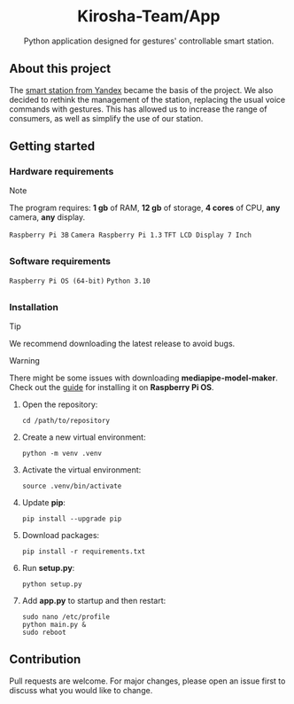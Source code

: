 <div align="center">
<h1>
    Kirosha-Team/App
</h1>
Python application designed for gestures' controllable smart station.
</div>

## About this project

The [smart station from Yandex](https://alice.yandex.ru/station) became the basis of the project. We also decided to rethink the management of the station, replacing the usual voice commands with gestures. This has allowed us to increase the range of consumers, as well as simplify the use of our station.

## Getting started

### Hardware requirements

> [!NOTE]
> The program requires: **1 gb** of RAM, **12 gb** of storage, **4 cores** of CPU, **any** camera, **any** display.

``Raspberry Pi 3B``
``Camera Raspberry Pi 1.3``
``TFT LCD Display 7 Inch``

##

### Software requirements

``Raspberry Pi OS (64-bit)``
``Python 3.10``

##

### Installation

> [!TIP]
> We recommend downloading the latest release to avoid bugs.

> [!WARNING]
> There might be some issues with downloading **mediapipe-model-maker**. Check out the [guide]() for installing it on **Raspberry Pi OS**.

1. Open the repository:
   ```
   cd /path/to/repository
   ```
2. Create a new virtual environment:
   ```
   python -m venv .venv
   ```
3. Activate the virtual environment:
   ```
   source .venv/bin/activate
   ```
4. Update **pip**:
   ```
   pip install --upgrade pip
   ```
5. Download packages:
   ```
   pip install -r requirements.txt
   ```
6. Run **setup.py**:
   ```
   python setup.py
   ```
7. Add **app.py** to startup and then restart:
   ```
   sudo nano /etc/profile
   python main.py &
   sudo reboot
   ```

## Contribution
Pull requests are welcome. For major changes, please open an issue first
to discuss what you would like to change.